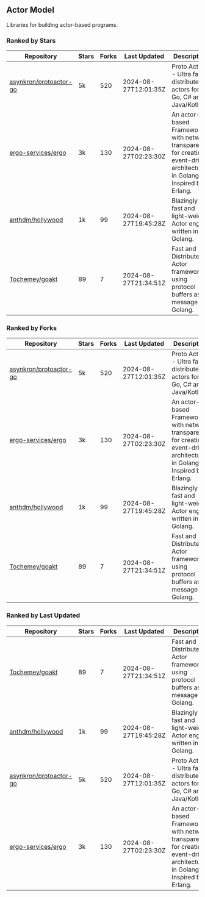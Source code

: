 ## Actor Model

Libraries for building actor-based programs.

### Ranked by Stars

| Repository | Stars | Forks | Last Updated | Description | 
|------------|-------|-------|--------------|-------------|
| [asynkron/protoactor-go](https://github.com/asynkron/protoactor-go) | 5k | 520 | 2024-08-27T12:01:35Z |  Proto Actor - Ultra fast distributed actors for Go, C# and Java/Kotlin. |
| [ergo-services/ergo](https://github.com/ergo-services/ergo) | 3k | 130 | 2024-08-27T02:23:30Z |  An actor-based Framework with network transparency for creating event-driven architecture in Golang. Inspired by Erlang. |
| [anthdm/hollywood](https://github.com/anthdm/hollywood) | 1k | 99 | 2024-08-27T19:45:28Z |  Blazingly fast and light-weight Actor engine written in Golang. |
| [Tochemey/goakt](https://github.com/Tochemey/goakt) | 89 | 7 | 2024-08-27T21:34:51Z |  Fast and Distributed Actor framework using protocol buffers as message for Golang. |

### Ranked by Forks

| Repository | Stars | Forks | Last Updated | Description | 
|------------|-------|-------|--------------|-------------|
| [asynkron/protoactor-go](https://github.com/asynkron/protoactor-go) | 5k | 520 | 2024-08-27T12:01:35Z |  Proto Actor - Ultra fast distributed actors for Go, C# and Java/Kotlin. |
| [ergo-services/ergo](https://github.com/ergo-services/ergo) | 3k | 130 | 2024-08-27T02:23:30Z |  An actor-based Framework with network transparency for creating event-driven architecture in Golang. Inspired by Erlang. |
| [anthdm/hollywood](https://github.com/anthdm/hollywood) | 1k | 99 | 2024-08-27T19:45:28Z |  Blazingly fast and light-weight Actor engine written in Golang. |
| [Tochemey/goakt](https://github.com/Tochemey/goakt) | 89 | 7 | 2024-08-27T21:34:51Z |  Fast and Distributed Actor framework using protocol buffers as message for Golang. |

### Ranked by Last Updated

| Repository | Stars | Forks | Last Updated | Description | 
|------------|-------|-------|--------------|-------------|
| [Tochemey/goakt](https://github.com/Tochemey/goakt) | 89 | 7 | 2024-08-27T21:34:51Z |  Fast and Distributed Actor framework using protocol buffers as message for Golang. |
| [anthdm/hollywood](https://github.com/anthdm/hollywood) | 1k | 99 | 2024-08-27T19:45:28Z |  Blazingly fast and light-weight Actor engine written in Golang. |
| [asynkron/protoactor-go](https://github.com/asynkron/protoactor-go) | 5k | 520 | 2024-08-27T12:01:35Z |  Proto Actor - Ultra fast distributed actors for Go, C# and Java/Kotlin. |
| [ergo-services/ergo](https://github.com/ergo-services/ergo) | 3k | 130 | 2024-08-27T02:23:30Z |  An actor-based Framework with network transparency for creating event-driven architecture in Golang. Inspired by Erlang. |

